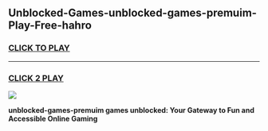 
## Unblocked-Games-unblocked-games-premuim-Play-Free-hahro
<h3>
<a href="https://premium76.site?title=unblocked-games-premuim&ref=09A">CLICK TO PLAY</a></h3>
<hr>

<h3>
<a href="https://premium76.site?title=unblocked-games-premuim&ref=09A">CLICK 2 PLAY</a>
  
</h3>

<a href="https://premium76.site?title=unblocked-games-premuim&ref=09A"><img src="https://clearcache.store/games.png"></a>


**unblocked-games-premuim games unblocked: Your Gateway to Fun and Accessible Online Gaming**
